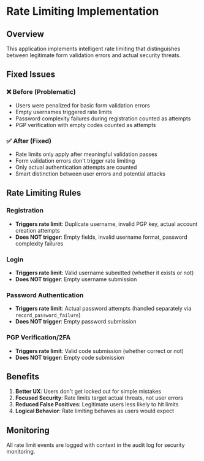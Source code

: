 # Rate Limiting Implementation

## Overview
This application implements intelligent rate limiting that distinguishes between legitimate form validation errors and actual security threats.

## Fixed Issues

### ❌ Before (Problematic)
- Users were penalized for basic form validation errors
- Empty usernames triggered rate limits
- Password complexity failures during registration counted as attempts
- PGP verification with empty codes counted as attempts

### ✅ After (Fixed)
- Rate limits only apply after meaningful validation passes
- Form validation errors don't trigger rate limiting
- Only actual authentication attempts are counted
- Smart distinction between user errors and potential attacks

## Rate Limiting Rules

### Registration
- **Triggers rate limit**: Duplicate username, invalid PGP key, actual account creation attempts
- **Does NOT trigger**: Empty fields, invalid username format, password complexity failures

### Login  
- **Triggers rate limit**: Valid username submitted (whether it exists or not)
- **Does NOT trigger**: Empty username submission

### Password Authentication
- **Triggers rate limit**: Actual password attempts (handled separately via `record_password_failure`)
- **Does NOT trigger**: Empty password submission

### PGP Verification/2FA
- **Triggers rate limit**: Valid code submission (whether correct or not)  
- **Does NOT trigger**: Empty code submission

## Benefits

1. **Better UX**: Users don't get locked out for simple mistakes
2. **Focused Security**: Rate limits target actual threats, not user errors
3. **Reduced False Positives**: Legitimate users less likely to hit limits
4. **Logical Behavior**: Rate limiting behaves as users would expect

## Monitoring

All rate limit events are logged with context in the audit log for security monitoring.
